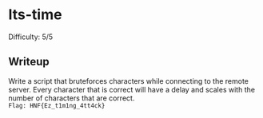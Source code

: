# Its-time
Difficulty: 5/5

## Writeup
Write a script that bruteforces characters while connecting to the remote server. Every character that is correct will have a delay and scales with the number of characters that are correct. <br>
```Flag: HNF{Ez_t1m1ng_4tt4ck}```
